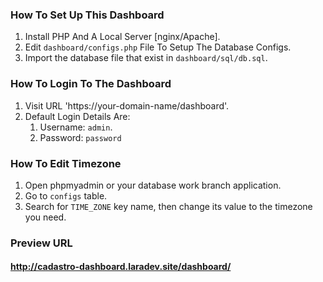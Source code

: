 ### How To Set Up This Dashboard

1. Install PHP And A Local Server [nginx/Apache].
2. Edit `dashboard/configs.php` File To Setup The Database Configs.
3. Import the database file that exist in `dashboard/sql/db.sql`.

### How To Login To The Dashboard

1. Visit URL 'https://your-domain-name/dashboard'.
2. Default Login Details Are:
   1. Username: `admin`.
   2. Password: `password`

### How To Edit Timezone

1. Open phpmyadmin or your database work branch application.
2. Go to `configs` table.
3. Search for `TIME_ZONE` key name, then change its value to the timezone you need.

### Preview URL

#### http://cadastro-dashboard.laradev.site/dashboard/
